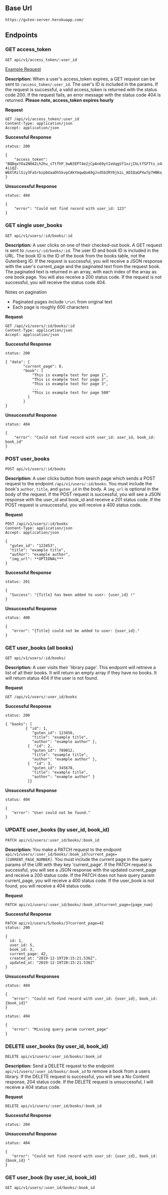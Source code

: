 ## Base Url
`https://guten-server.herokuapp.com/`

## Endpoints

### GET access_token 

`GET api/v1/access_token/:user_id`

[Example Request](https://guten-server.herokuapp.com/api/v1/access_token/1)

**Description:** When a user's access_token expires, a GET request can be sent to `/access_token/:user_id`. The user's ID is included in the params. If the request is successful, a valid access_token is returned with the status code 200. If the request fails, an error message with the status code 404 is returned. **Please note, access_token expires hourly**

**Request**
```
GET /api/v1/access_token/:user_id
Content-Type: application/json
Accept: application/json
```

**Successful Response**

```
status: 200

{
    "access_token": "BQBqxYOa2N0AILh2hu_sTtfhP_bwN3EPT4e2jCpAn69ytIeUqgSf1xzjIkLtfSFTts_o4irOlmMuLIeG_DS-4iiQZ-W6XlRilSiy3FaSrbzpbUaaDhSkvpCAkYmqwQoA9gJvdSbIRY0jkiL_ADIQaGPXw7p7HBKo_Ao"
}
```

**Unsuccessful Response**
```
status: 404

{
    "error": "Could not find record with user_id: 123"
}
```


### GET single user_books

`GET api/v1/users/:id/books/:id`

**Description:** A user clicks on one of their checked-out book. A GET request is sent to `/users/:id/books/:id`. The user ID and book ID is included in the URL. The book ID is the ID of the book from the books table, not the Gutenberg ID. If the request is successful, you will receive a JSON response with the user's current_page and the paginated text from the request book. The paginated text is returned in an array, with each index of the array as one book page. You will also receive a 200 status code. If the request is not successful, you will receive the status code 404.

Notes on pagination
- Paginated pages include `\r\n\` from original text
- Each page is roughly 600 characters

**Request**
```
GET /api/v1/users/:id/books/:id
Content-Type: application/json
Accept: application/json
```

**Successful Response**

```
status: 200

{ "data": {
        "current_page": 0,
        "book": [
            "This is example text for page 1",
            "This is example text for page 2",
            "This is example text for page 3",
            ...
            "This is example text for page 500"
          ]
        }
}  
```

**Unsuccessful Response**
```
status: 404

{
    "error": "Could not find record with user_id: user_id, book_id: book_id"
}
```


### POST user_books

`POST api/v1/users/:id/books`

**Description:** A user clicks button from search page which sends a POST request to the endpoint `/api/v1/users/:id/books`. You must include the book's `author`, `title`, and `guten_id` in the body. A `img_url` is optional in the body of the request.  If the POST request is successful, you will see a JSON response with the user_id and book_id and receive a 201 status code. If the POST request is unsuccessful, you will receive a 400 status code.

**Request**
```
POST /api/v1/users/:id/books
Content-Type: application/json
Accept: application/json

{
  "guten_id": "123453",
  "title": "example title",
  "author": "example author",
  "img_url": **OPTIONAL***
}

```
**Successful Response**
```
status: 201

{
  "Success": "{Title} has been added to user: {user_id} !"
}
```

**Unsuccessful Response**
```
status: 400

{
   "error": "{Title} could not be added to user: {user_id}."
}
```

### GET user_books (all books)

`GET api/v1/users/:id/books/`

**Description:** A user visits their 'library page'. This endpoint will retrieve a list
of all their books. It will return an empty array if they have no books. It will return
status 404 if the user is not found.

**Request**
```
GET /api/v1/users/:user_id/books
```
**Successful Response**
```
status: 200

{ "books": [
         { "id": 1,
            "guten_id": 123456,
            "title": "example title",
            "author": "example author" },
          {  "id": 2,
            "guten_id": 789012,
            "title": "example title",
            "author": "example author" },
          {  "id": 3,
            "guten_id": 345678,
            "title": "example title",
            "author": "example author" }
          ]}
```

**Unsuccessful Response**
```
status: 404

{
   "error": "User could not be found."
}
```

### UPDATE user_books (by user_id, book_id)
`PATCH api/v1/users/:user_id/books/:book_id`

**Description:** You make a PATCH request to the endpoint ``api/v1/users/:user_id/books/:book_id?current_page=[CURRENT_PAGE_NUMBER]``. You must include the current page in the query params of the URI with they key 'current_page'. If the PATCH request is successful, you will see a JSON response with the updated current_page and receive a 200 status code. If the PATCH does not have query param current_page, you will receive a 400 status code.  If the user_book is not found, you will receive a 404 status code.

**Request**
```
PATCH api/v1/users/:user_id/books/:book_id?current_page={page_num}
```
**Successful Response**
```
PATCH api/v1/users/5/books/3?current_page=42
status: 200

{
  id: 1,
  user_id: 5,
  book_id: 3,
  current_page: 42,
  created_at: "2019-12-19T20:15:21.536Z",
  updated_at: "2019-12-19T20:15:21.536Z"
}
```

**Unsuccessful Responses**
```
status: 404

{
   "error": "Could not find record with user_id: {user_id}, book_id: {book_id}"
}
```

```
status: 404

{
   "error": "Missing query param current_page"
}
```

### DELETE user_books (by user_id, book_id)
`DELETE api/v1/users/:user_id/books/:book_id`

**Description:** Send a DELETE request to the endpoint `api/v1/users/:user_id/books/:book_id` to remove a book from a users library. If the DELETE request is successful, you will see a No Content response, 204 status code. If the DELETE request is unsuccessful, I will receive a 404 status code.

**Request**
```
DELETE api/v1/users/:user_id/books/:book_id
```
**Successful Response**
```
status: 204
```

**Unsuccessful Response**

```
status: 404

{
   "error": "Could not find record with user_id: {user_id}, book_id: {book_id} "
}
```

### GET user_book (by user_id, book_id)
`GET api/v1/users/:user_id/books/:book_id`
